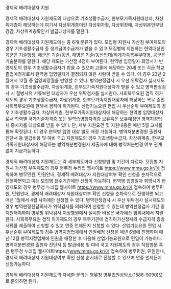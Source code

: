 경제적 배려대상자 지원


경제적 배려대상자 지원제도의 대상으로 기초생활수급자, 한부모가족지원대상자, 차상위계층이 해당하는데 여기서 차상위계층이란 차상위자활, 차상위장애, 차상위본인부담경감, 차상위계층확인서 발급대상자를 말한다.


경제적 배려대상자 지원제도에는 총 6개 분류가 있다. 모집병 지원시 가산점 부여제도의 경우 기초생활수급자 중 생계급여수급자가 받을 수 있고 모집병에 지원하는 현역대상인 육군은 기술행정, 해군은 기술/동반, 해병은 기술/동반입대/직계가족복무부대병, 공군은 기술분야를 말한다. 해당 제도는 가산점 4점이 부여된다. 현역병 입영일자 희망시기 반영제도의 경우 기초생활수급자가 받을 수 있으며 고졸에 해당하는 20세 또는 각급 학교 졸업예정자로서 현역병 입영일자가 결정되지 않은 사람이 받을 수 있다. 이 경우 23년 2월에서 12월 중 입영희망월을 반영할 수 있다. 병역판정검사 시 우선 위탁검사 실시제도의 경우 기초생활수급자, 차상위계층, 한부모가족지원대상자가 받을 수 있고 병역판정검사 시 질병사유 서류보완 대상자가 우선 위탁검사를 실시한다. 사회복무요원 겸직 허가제도의 경우 기초생활수급자, 차상위계층, 한부모가족지원대상자에 해당하는 복무 중인 사회복무요원에 한해서 겸직이 허가된다. 산업기능요원 편입 시 우선순위 부여제도의 경우 기초생활수급자, 차상위계층, 한부모가족지원대상자에 해당하는 현역병 입영대상자로서 학력별 국가기술자격증 또는 일학습병행자격증 보유혹은 보유예정인 병역지정업체 종사자를 대상으로 받을 수 있다. 단, 세부 지원요건 및 지원내용은 매년 5월 고시를 통해 확정된다. 이 경우 현역병 입영 대상 별도 배정 가능하다. 병역처분변경원 출원자 진단서 등 발급비용 및 여비 국고 지원제도의 경우 기초생활수급자, 차상위계층, 한부모가족지원대상자에 해당하는 병역처분변경원서 제출자에 대해 병역처분변경 여부 관계없이 지급가능하다.


경제적 배려대상자 지원제도는 각 세부제도마다 신청방법 및 기간이 다르다.
모집병 지원시 가산점 부여제도의 경우 병무청 누리집 웹사이트 https://www.mma.go.kr/에 접속하여 병무민원, 민원안내, 경제적 배려대상자 지원대상여부 확인 신청을 순차적으로 진행하면되고 이는 모집병 접수기간에만 신청이 가능하다. 현역병 입영일자 희망시기 반영제도의 경우 병무청 누리집 웹사이트 https://www.mma.go.kr/에 접속하여 병무민원, 민원안내, 경제적 배려대상자 지원대상여부 확인 신청을 순차적으로 진행하면 되고 매년 1월에서 4월 사이에만 신청할 수 있다. 병역판정검사 시 우선 위탁검사 실시제도의 경우 병역판정전담의사가 위탁검사를 의뢰하여 신청할 수 있는데 병역판정검사 기간 중 지원해야하며 병무청 위탁검사 지정병원에서 실시한 비용은 국가예산 범위내에서 지원한다. 사회복무요원 겸직 허가제도의 경우 복무기관에 겸직허가신청서와 수급자격 증빙서류를 제출하여 신청할 수 있고 연중 언제든지 신청할 수 있다. 산업기능요원 편입 시 우선순위 부여제도의 경우 병역지정업체에서 인원배정 신청을 매년 6월에 진행하며 매년 12월 병역지정업체에 인원을 배정한 후 다음해 산업기능요원으로 편입이 가능하다. 병역처분변경원 출원자 진단서 등 발급비용 및 여비 국고 지원제도의 경우 직접방문 혹은 병무청 누리집 웹사이트https://www.mma.go.kr/에 접속하여 병무민원, 민원안내, 경제적 배려대상자 지원대상여부 확인 신청 순서대로 진행할 수 있으며 연중 언제든지 신청가능하다.


경제적 배려대상자 지원제도의 자세한 문의는 병무청 병무민원상담소(1588-9090)으로 문의하면 된다.